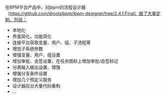 在BPM平台产品中，对jbpm的流程设计器（https://github.com/droolsjbpm/jbpm-designer/tree/2.4.1.Final）做了大量定制。包括：

- 本地化 
- 界面简化，功能简化
- 连接平台获取变量、用户、组、子流程等
- 增加子系统参数
- 增强变量、用户、组设置
- 增加审批、会签设置，在任务图标上增加审批/会签标记
- 分离输入输出设置、增强
- 增强分支条件设置
- 增加几个预定义服务
- 设计器后台大量代码重构
- ...

